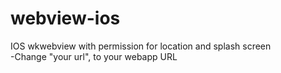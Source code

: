 # webview-ios
IOS wkwebview with permission for location and splash screen<br>
-Change "your url", to your webapp URL

